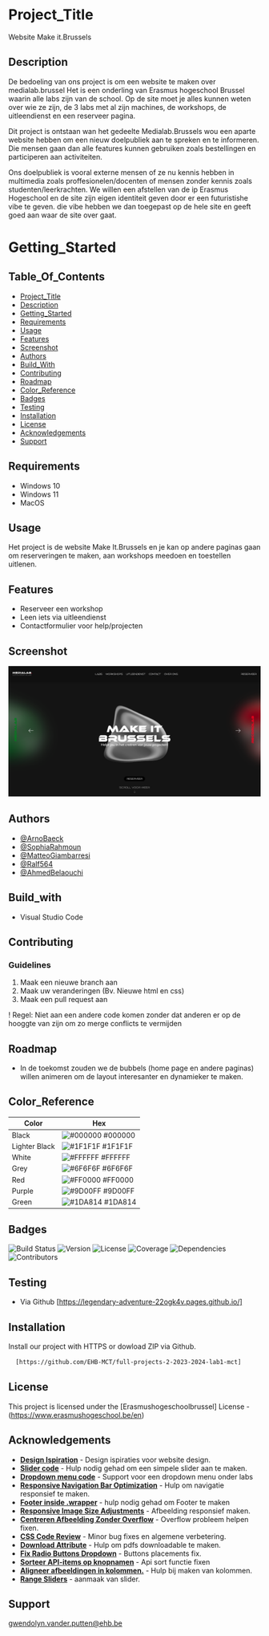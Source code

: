 # Project_Title

Website Make it.Brussels

## Description

De bedoeling van ons project is om een website te maken over medialab.brussel
Het is een onderling van Erasmus hogeschool Brussel waarin alle labs zijn van de school.
Op de site moet je alles kunnen weten over wie ze zijn, de 3 labs met al zijn machines, de workshops, de uitleendienst en een reserveer pagina.

Dit project is ontstaan wan het gedeelte Medialab.Brussels wou een aparte website hebben om een nieuw doelpubliek aan te spreken en te informeren. Die mensen gaan dan alle features kunnen gebruiken zoals bestellingen en participeren aan activiteiten.

Ons doelpubliek is vooral externe mensen of ze nu kennis hebben in multimedia zoals proffesionelen/docenten of mensen zonder kennis
zoals studenten/leerkrachten.
We willen een afstellen van de ip Erasmus Hogeschool en de site zijn eigen identiteit geven door er een futuristishe vibe te geven.
die vibe hebben we dan toegepast op de hele site en geeft goed aan waar de site over gaat.

# Getting_Started
## Table_Of_Contents

- [Project_Title](#Project_Title)
- [Description](#Description)
- [Getting_Started](#Getting_Started)
- [Requirements](#Requirements)
- [Usage](#Usage)
- [Features](#Features)
- [Screenshot](#Screenshot)
- [Authors](#Authors)
- [Build_With](#Build_With)
- [Contributing](#Contributing)
- [Roadmap](#roadmap)
- [Color_Reference](#Color_Reference)
- [Badges](#Badges)
- [Testing](#Testing)
- [Installation](#Installation)
- [License](#License)
- [Acknowledgements](#Acknowledgements)
- [Support](#Support)

## Requirements

- Windows 10
- Windows 11
- MacOS

## Usage

Het project is de website Make It.Brussels en je kan op andere paginas gaan om reserveringen te maken, aan workshops meedoen en toestellen uitlenen.


## Features

- Reserveer een workshop
- Leen iets via uitleendienst
- Contactformulier voor help/projecten

## Screenshot

![Home Screenshot](./images/homeScreen.png)


## Authors

- [@ArnoBaeck](https://github.com/ArnoBaeck)
- [@SophiaRahmoun ](https://github.com/SophiaRahmoun)
- [@MatteoGiambarresi](https://github.com/MatteoGiambarresi)
- [@Ralf564](https://github.com/Ralf564)
- [@AhmedBelaouchi](https://github.com/AhmedBelaouchi)


## Build_with

- Visual Studio Code


## Contributing

### Guidelines

1. Maak een nieuwe branch aan
2. Maak uw veranderingen (Bv. Nieuwe html en css)
3. Maak een pull request aan

! Regel: Niet aan een andere code komen zonder dat anderen er op de hooggte van zijn om zo merge conflicts te vermijden


## Roadmap

- In de toekomst zouden we de bubbels (home page en andere paginas) willen animeren om de layout interesanter en dynamieker te maken.

## Color_Reference

| Color             | Hex                                                                |
| ----------------- | ------------------------------------------------------------------ |
| Black | ![#000000](https://via.placeholder.com/10/000000?text=+) #000000 |
| Lighter Black | ![#1F1F1F](https://via.placeholder.com/10/1F1F1F?text=+) #1F1F1F |
| White | ![#FFFFFF](https://via.placeholder.com/10/FFFFFF?text=+) #FFFFFF |
| Grey | ![#6F6F6F](https://via.placeholder.com/10/6F6F6F?text=+) #6F6F6F |
| Red | ![#FF0000](https://via.placeholder.com/10/FF0000?text=+) #FF0000 |
| Purple | ![#9D00FF](https://via.placeholder.com/10/9D00FF?text=+) #9D00FF |
| Green | ![#1DA814](https://via.placeholder.com/10/1DA814?text=+) #1DA814 |



## Badges

![Build Status](https://img.shields.io/badge/build-passing-brightgreen)
![Version](https://img.shields.io/badge/version-1.0.0-blue)
![License](https://img.shields.io/badge/license-Erasmushogeschoolbrussel-blue)
![Coverage](https://img.shields.io/badge/coverage-100%25-brightgreen)
![Dependencies](https://img.shields.io/badge/dependencies-up%20to%20date-brightgreen)
![Contributors](https://img.shields.io/badge/contributors-5-red)


## Testing

- Via Github [https://legendary-adventure-22ogk4v.pages.github.io/]
## Installation

Install our project with HTTPS or dowload ZIP via Github.

```bash
  [https://github.com/EHB-MCT/full-projects-2-2023-2024-lab1-mct]
```
    
## License

This project is licensed under the [Erasmushogeschoolbrussel] License - (https://www.erasmushogeschool.be/en)


## Acknowledgements

- **[Design Ispiration](https://www.pinterest.com/)** - Design ispiraties voor website design.
- **[Slider code](https://www.w3schools.com/jquery/jquery_slide.asp)** - Hulp nodig gehad om een simpele slider aan te maken.
- **[Dropdown menu code](https://www.w3schools.com/howto/howto_css_dropdown.asp)** - Support voor een dropdown menu onder labs
- **[Responsive Navigation Bar Optimization](https://chatgpt.com/share/41d589c8-ab9a-4c87-8a09-3fb939d6380b)** - Hulp om navigatie responsief te maken.
- **[Footer inside .wrapper](https://chatgpt.com/share/244626ce-962d-42ac-969e-433417343aad)** - hulp nodig gehad om Footer te maken
- **[Responsive Image Size Adjustments](https://chatgpt.com/share/8bd805ef-0d56-4478-85dd-7f97808a44b3)** - Afbeelding responsief maken.
- **[Centreren Afbeelding Zonder Overflow](https://chatgpt.com/share/38e50030-e7d2-4b1e-84de-c6b522bde562)** - Overflow probleem helpen fixen.
- **[CSS Code Review](https://chatgpt.com/share/245f9d2c-4368-4223-8b91-284985323102)** - Minor bug fixes en algemene verbetering.
- **[Download Attribute](https://www.w3schools.com/tags/att_a_download.asp)** - Hulp om pdfs downloadable te maken.
- **[Fix Radio Buttons Dropdown](https://chatgpt.com/share/6e4ed95d-f275-417d-9eb0-a36b8d0e1364)** - Buttons placements fix.
- **[Sorteer API-items op knopnamen](https://chatgpt.com/share/63fc8376-9616-449d-9e21-e1d069d1b1e2 )** - Api sort functie fixen
- **[Aligneer afbeeldingen in kolommen.](https://chatgpt.com/share/bd2116b4-25a4-4e99-870f-30a928a2473f)** - Hulp bij maken van kolommen.
- **[Range Sliders](https://www.w3schools.com/howto/howto_js_rangeslider.asp)** - aanmaak van slider.

## Support

gwendolyn.vander.putten@ehb.be
